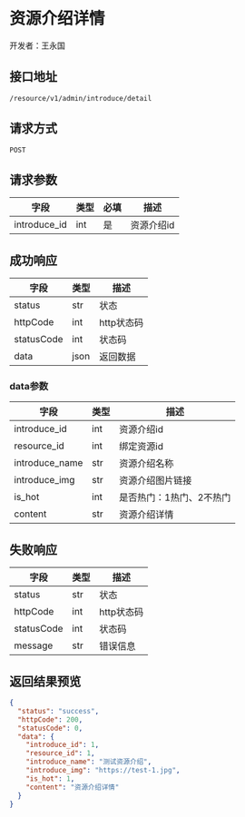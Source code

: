 # 资源介绍详情

开发者：王永国

## 接口地址

`/resource/v1/admin/introduce/detail`

## 请求方式

`POST`

## 请求参数
| 字段 | 类型   | 必填 | 描述     |
| ---- | ------ | ---- | -------- |
| introduce_id | int | 是 | 资源介绍id |

## 成功响应

| 字段       | 类型    | 描述        |
| ---------- | ------- | ----------- |
| status | str | 状态 |
| httpCode | int | http状态码 |
| statusCode | int | 状态码 |
| data | json | 返回数据 |

### data参数

| 字段 | 类型 | 描述 |
| --- | --- | --- |
| introduce_id | int | 资源介绍id |
| resource_id | int | 绑定资源id |
| introduce_name | str | 资源介绍名称 |
| introduce_img | str | 资源介绍图片链接 |
| is_hot | int | 是否热门：1热门、2不热门 |
| content | str | 资源介绍详情 |

## 失败响应

| 字段       | 类型    | 描述        |
| ---------- | ------- | ----------- |
| status | str | 状态 |
| httpCode | int | http状态码 |
| statusCode | int | 状态码 |
| message | str | 错误信息 |


## 返回结果预览

```json
{
  "status": "success",
  "httpCode": 200,
  "statusCode": 0,
  "data": {
    "introduce_id": 1,
    "resource_id": 1,
    "introduce_name": "测试资源介绍",
    "introduce_img": "https://test-1.jpg",
    "is_hot": 1,
    "content": "资源介绍详情"
  }
}
```